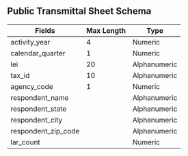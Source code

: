 ## Public Transmittal Sheet Schema

Fields|Max Length|Type|
------|----------|----|
activity\_year|4|Numeric
calendar\_quarter|1|Numeric
lei|20|Alphanumeric
tax\_id|10|Alphanumeric
agency\_code|1|Numeric
respondent\_name||Alphanumeric
respondent\_state||Alphanumeric
respondent\_city||Alphanumeric
respondent\_zip\_code||Alphanumeric
lar\_count||Numeric
